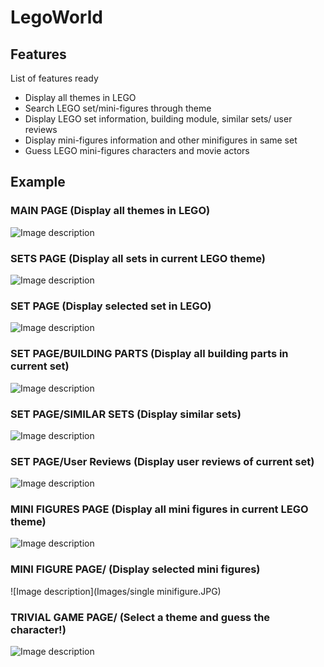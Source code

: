 # LegoWorld

## Features
List of features ready 
* Display all themes in LEGO
* Search LEGO set/mini-figures through theme
* Display LEGO set information, building module, similar sets/ user reviews
* Display mini-figures information and other minifigures in same set
* Guess LEGO mini-figures characters and movie actors

## Example

### MAIN PAGE (Display all themes in LEGO)
![Image description](Images/main.JPG)

### SETS PAGE (Display all sets in current LEGO theme)
![Image description](Images/set.JPG)

### SET PAGE (Display selected set in LEGO)
![Image description](Images/Single_Set.JPG)

### SET PAGE/BUILDING PARTS (Display all building parts in current set)
![Image description](Images/building_parts.JPG)

### SET PAGE/SIMILAR SETS (Display similar sets)
![Image description](Images/Similar_Set.JPG)

### SET PAGE/User Reviews (Display user reviews of current set)
![Image description](Images/User_Reviews.JPG)

### MINI FIGURES PAGE (Display all mini figures in current LEGO theme)
![Image description](Images/minifigure.JPG)

### MINI FIGURE PAGE/ (Display selected mini figures)
![Image description](Images/single minifigure.JPG)

### TRIVIAL GAME PAGE/ (Select a theme and guess the character!)
![Image description](Images/game.JPG)
